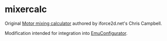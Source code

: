 # mixercalc

Original [Motor mixing calculator](https://www.iforce2d.net/mixercalc/) authored by iforce2d.net's Chris Campbell.

Modification intended for integration into [EmuConfigurator](https://github.com/emuflight/EmuConfigurator).
